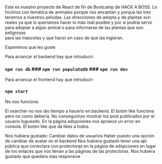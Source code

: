 Este es nuestro proyecto de React de fin de Bootcamp de HACK A BOSS.
Lo hicimos con temática de animales porque nos encantan y porque las tres tenemos a nuestros peludas.
Las direcciones de adopta y de plantas son reales ya que lo queríamos hacer lo más real posible
y por si podría servir para adoptar a algún animal o para informarse de las plantas que son peligrosas  
para las mascotas y que hacer en caso de que las ingieran.

Esperemos que les guste

Para arrancar el backend hay que introducir:

### `npm run db` ### `npm run populateDb` ### `npm run dev`

Para arrancar el frontend hay que introducir:

### `npm start`

No nos funciona:

El searcher no nos dio tiempo a hacerlo en backend.
El botón like funciona pero no como debería.
No conseguimos mostrar los post publicados por el usuario logueado.
En la página adopciones nos apraece un error en consola.
El botón like que da likes a todos.

Nos hubiera gustado:
Cambiar datos de usuarios
Haber puesto una opción de cambiar de avatar en el backend
Nos hubiera gustado tener una api pública que conectara con protectoras en la página de adopciones
en lugar de los enlaces que nos llevan a las páginas de las protectoras.
Nos hubiera gustado que quedara más responsive
